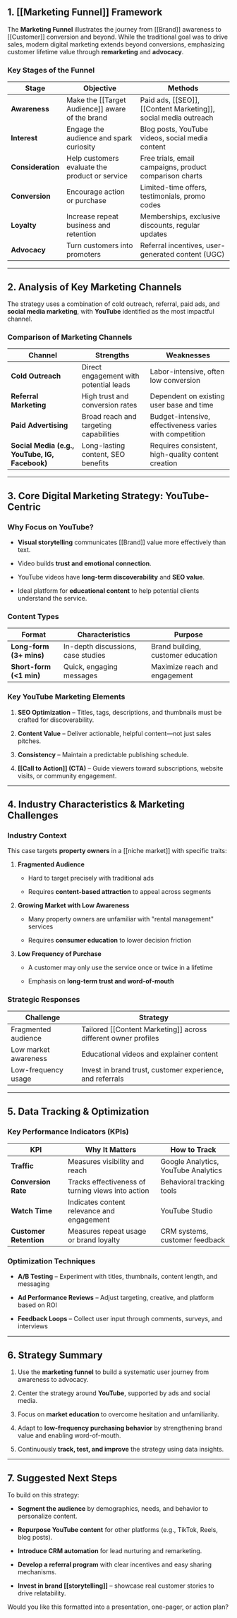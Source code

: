 
## 1. [[Marketing Funnel]] Framework

The **Marketing Funnel** illustrates the journey from [[Brand]] awareness to [[Customer]] conversion and beyond. While the traditional goal was to drive sales, modern digital marketing extends beyond conversions, emphasizing customer lifetime value through **remarketing** and **advocacy**.

### Key Stages of the Funnel

|Stage|Objective|Methods|
|---|---|---|
|**Awareness**|Make the [[Target Audience]] aware of the brand|Paid ads, [[SEO]], [[Content Marketing]], social media outreach|
|**Interest**|Engage the audience and spark curiosity|Blog posts, YouTube videos, social media content|
|**Consideration**|Help customers evaluate the product or service|Free trials, email campaigns, product comparison charts|
|**Conversion**|Encourage action or purchase|Limited-time offers, testimonials, promo codes|
|**Loyalty**|Increase repeat business and retention|Memberships, exclusive discounts, regular updates|
|**Advocacy**|Turn customers into promoters|Referral incentives, user-generated content (UGC)|

---

## 2. Analysis of Key Marketing Channels

The strategy uses a combination of cold outreach, referral, paid ads, and **social media marketing**, with **YouTube** identified as the most impactful channel.

### Comparison of Marketing Channels

|Channel|Strengths|Weaknesses|
|---|---|---|
|**Cold Outreach**|Direct engagement with potential leads|Labor-intensive, often low conversion|
|**Referral Marketing**|High trust and conversion rates|Dependent on existing user base and time|
|**Paid Advertising**|Broad reach and targeting capabilities|Budget-intensive, effectiveness varies with competition|
|**Social Media (e.g., YouTube, IG, Facebook)**|Long-lasting content, SEO benefits|Requires consistent, high-quality content creation|

---

## 3. Core Digital Marketing Strategy: YouTube-Centric

### Why Focus on YouTube?

- **Visual storytelling** communicates [[Brand]] value more effectively than text.
    
- Video builds **trust and emotional connection**.
    
- YouTube videos have **long-term discoverability** and **SEO value**.
    
- Ideal platform for **educational content** to help potential clients understand the service.
    

### Content Types

|Format|Characteristics|Purpose|
|---|---|---|
|**Long-form (3+ mins)**|In-depth discussions, case studies|Brand building, customer education|
|**Short-form (<1 min)**|Quick, engaging messages|Maximize reach and engagement|

### Key YouTube Marketing Elements

1. **SEO Optimization** – Titles, tags, descriptions, and thumbnails must be crafted for discoverability.
    
2. **Content Value** – Deliver actionable, helpful content—not just sales pitches.
    
3. **Consistency** – Maintain a predictable publishing schedule.
    
4. **[[Call to Action]] (CTA)** – Guide viewers toward subscriptions, website visits, or community engagement.
    

---

## 4. Industry Characteristics & Marketing Challenges

### Industry Context

This case targets **property owners** in a [[niche market]] with specific traits:

1. **Fragmented Audience**
    
    - Hard to target precisely with traditional ads
        
    - Requires **content-based attraction** to appeal across segments
        
2. **Growing Market with Low Awareness**
    
    - Many property owners are unfamiliar with "rental management" services
        
    - Requires **consumer education** to lower decision friction
        
3. **Low Frequency of Purchase**
    
    - A customer may only use the service once or twice in a lifetime
        
    - Emphasis on **long-term trust and word-of-mouth**
        

### Strategic Responses

|Challenge|Strategy|
|---|---|
|Fragmented audience|Tailored [[Content Marketing]] across different owner profiles|
|Low market awareness|Educational videos and explainer content|
|Low-frequency usage|Invest in brand trust, customer experience, and referrals|

---

## 5. Data Tracking & Optimization

### Key Performance Indicators (KPIs)

|KPI|Why It Matters|How to Track|
|---|---|---|
|**Traffic**|Measures visibility and reach|Google Analytics, YouTube Analytics|
|**Conversion Rate**|Tracks effectiveness of turning views into action|Behavioral tracking tools|
|**Watch Time**|Indicates content relevance and engagement|YouTube Studio|
|**Customer Retention**|Measures repeat usage or brand loyalty|CRM systems, customer feedback|

### Optimization Techniques

- **A/B Testing** – Experiment with titles, thumbnails, content length, and messaging
    
- **Ad Performance Reviews** – Adjust targeting, creative, and platform based on ROI
    
- **Feedback Loops** – Collect user input through comments, surveys, and interviews
    

---

## 6. Strategy Summary

1. Use the **marketing funnel** to build a systematic user journey from awareness to advocacy.
    
2. Center the strategy around **YouTube**, supported by ads and social media.
    
3. Focus on **market education** to overcome hesitation and unfamiliarity.
    
4. Adapt to **low-frequency purchasing behavior** by strengthening brand value and enabling word-of-mouth.
    
5. Continuously **track, test, and improve** the strategy using data insights.
    

---

## 7. Suggested Next Steps

To build on this strategy:

- **Segment the audience** by demographics, needs, and behavior to personalize content.
    
- **Repurpose YouTube content** for other platforms (e.g., TikTok, Reels, blog posts).
    
- **Introduce CRM automation** for lead nurturing and remarketing.
    
- **Develop a referral program** with clear incentives and easy sharing mechanisms.
    
- **Invest in brand [[storytelling]]** – showcase real customer stories to drive relatability.
    

Would you like this formatted into a presentation, one-pager, or action plan?